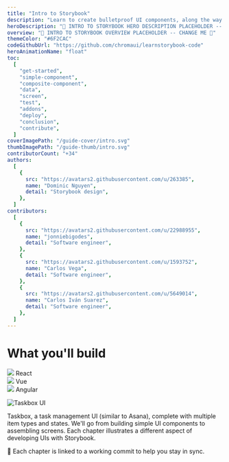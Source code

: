 ```yaml
---
title: "Intro to Storybook"
description: "Learn to create bulletproof UI components, along the way you'll build an app UI from scratch."
heroDescription: "🚫 INTRO TO STORYBOOK HERO DESCRIPTION PLACEHOLDER -- CHANGE ME 🚫"
overview: "🚫 INTRO TO STORYBOOK OVERVIEW PLACEHOLDER -- CHANGE ME 🚫"
themeColor: "#6F2CAC"
codeGithubUrl: "https://github.com/chromaui/learnstorybook-code"
heroAnimationName: "float"
toc:
  [
    "get-started",
    "simple-component",
    "composite-component",
    "data",
    "screen",
    "test",
    "addons",
    "deploy",
    "conclusion",
    "contribute",
  ]
coverImagePath: "/guide-cover/intro.svg"
thumbImagePath: "/guide-thumb/intro.svg"
contributorCount: "+34"
authors:
  [
    {
      src: "https://avatars2.githubusercontent.com/u/263385",
      name: "Dominic Nguyen",
      detail: "Storybook design",
    },
  ]
contributors:
  [
    {
      src: "https://avatars2.githubusercontent.com/u/22988955",
      name: "jonniebigodes",
      detail: "Software engineer",
    },
    {
      src: "https://avatars2.githubusercontent.com/u/1593752",
      name: "Carlos Vega",
      detail: "Software engineer",
    },
    {
      src: "https://avatars2.githubusercontent.com/u/5649014",
      name: "Carlos Iván Suarez",
      detail: "Software engineer",
    },
  ]
---
```


# What you'll build

<div class="badge-box">
  <div class="badge">
    <img src="/logo-react.svg"> React
  </div>

  <div class="badge">
    <img src="/logo-vue.svg"> Vue
  </div>

  <div class="badge">
    <img src="/logo-angular.svg"> Angular
  </div>
</div>

![Taskbox UI](/ss-browserchrome-taskbox-learnstorybook.png)

Taskbox, a task management UI (similar to Asana), complete with multiple item types and states. We'll go from building simple UI components to assembling screens. Each chapter illustrates a different aspect of developing UIs with Storybook.

📖 Each chapter is linked to a working commit to help you stay in sync.

